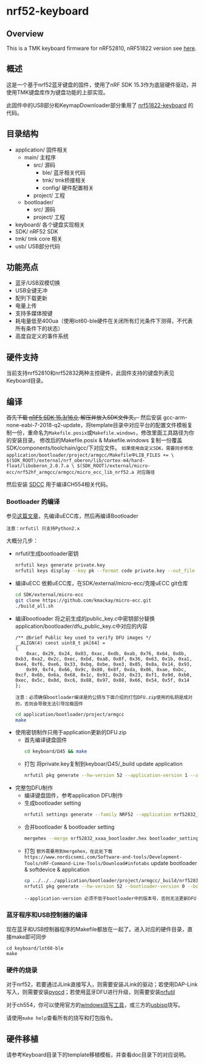 # nrf52-keyboard

## Overview

This is a TMK keyboard firmware for nRF52810, nRF51822 version see [here](https://github.com/Lotlab/nrf51822-keyboard).

## 概述

这是一个基于nrf52蓝牙键盘的固件，使用了nRF SDK 15.3作为底层硬件驱动，并使用TMK键盘库作为键盘功能的上部实现。

此固件中的USB部分和KeymapDownloader部分重用了 [nrf51822-keyboard](https://github.com/Lotlab/nrf51822-keyboard) 的代码。

## 目录结构
- application/ 固件相关
  - main/ 主程序
    - src/ 源码
      - ble/ 蓝牙相关代码
      - tmk/ tmk桥接相关
      - config/ 硬件配置相关
    - project/ 工程
  - bootloader/ 
    - src/ 源码
    - project/ 工程
- keyboard/ 各个键盘实现相关
- SDK/ nRF52 SDK
- tmk/ tmk core 相关
- usb/ USB部分代码

## 功能亮点

- 蓝牙/USB双模切换
- USB全键无冲
- 配列下载更新
- 电量上传
- 支持多媒体按键
- 耗电量低至400ua（使用lot60-ble硬件在关闭所有灯光条件下测得，不代表所有条件下的状态）
- 高度自定义的事件系统

## 硬件支持

当前支持nrf52810和nrf52832两种主控硬件，此固件支持的键盘列表见Keyboard目录。

## 编译

~~首先下载 [nRF5 SDK 15.3/16.0](https://www.nordicsemi.com/Software-and-Tools/Software/nRF5-SDK/Download#infotabs), 解压并放入SDK文件夹。~~
然后安装 gcc-arm-none-eabi-7-2018-q2-update，将template目录中对应平台的配置文件模板复制一份，重命名为`Makefile.posix`或`Makefile.windows`，修改里面工具路径为你的安装目录。
修改后的Makefile.posix & Makefile.windows 复制一份覆盖SDK/components/toolchain/gcc/下对应文件。
`如果使用自定义SDK，需要同步修改application/bootloader/project/armgcc/Makefile中LIB_FILES += \
  $(SDK_ROOT)/external/nrf_oberon/lib/cortex-m4/hard-float/liboberon_2.0.7.a \
  $(SDK_ROOT)/external/micro-ecc/nrf52hf_armgcc/armgcc/micro_ecc_lib_nrf52.a 对应路径`

然后安装 [SDCC](http://sdcc.sourceforge.net/) 用于编译CH554相关代码。

### Bootloader 的编译
参见[这篇文章](https://devzone.nordicsemi.com/b/blog/posts/getting-started-with-nordics-secure-dfu-bootloader)，先编译uECC库，然后再编译Bootloader

`注意：nrfutil 只支持Python2.x`

大概分几步：
  - nrfutil生成bootloader密钥
    ```bash
    nrfutil keys generate private.key
    nrfutil keys display --key pk --format code private.key --out_file public_key.c
    ```
  - 编译uECC 依赖uECC库，在SDK/external/micro-ecc/克隆uECC git仓库
    ```bash
    cd SDK/external/micro-ecc
    git clone https://github.com/kmackay/micro-ecc.git
    ./build_all.sh
    ``` 
  - 编译bootloader
    将之前生成的public_key.c中密钥部分替换application/bootloader/dfu_public_key.c中对应的内容
    ```shell
    /** @brief Public key used to verify DFU images */
    __ALIGN(4) const uint8_t pk[64] =
    {
        0xac, 0x29, 0x24, 0x03, 0xac, 0xdb, 0xab, 0x76, 0x64, 0x8b, 0xb3, 0xa2, 0x2c, 0xec, 0xbd, 0xa8, 0x8f, 0x36, 0x63, 0x1b, 0xa1, 0xe4, 0xf6, 0xe6, 0x33, 0xbq, 0xbe, 0xe3, 0x05, 0x8a, 0x14, 0x93, 
        0x99, 0xf4, 0x66, 0x9c, 0x80, 0x8f, 0xda, 0x06, 0xae, 0xbc, 0xcf, 0x6b, 0x6a, 0x68, 0x1c, 0x91, 0x2d, 0x23, 0xf1, 0x9d, 0xb0, 0xec, 0x5c, 0x8d, 0xc6, 0x88, 0x97, 0x88, 0x66, 0x54, 0x5f, 0x14
    };
    ```
    ` 注意：必须确保bootloader编译是的公钥与下面介绍的打包DFU.zip使用的私钥是成对的，否则会导致无法引导加载固件 `
    ```bash
    cd application/bootloader/project/armgcc
    make
    ```
  - 使用密钥制作只用于application更新的DFU.zip
    - 首先编译键盘固件
      ```bash
      cd keyboard/Ω45 && make
      ```
    - 打包
      将private.key复制到keyboar/Ω45/_build
      update application
      ```bash
      nrfutil pkg generate --hw-version 52 --application-version 1 --application nrf52_kbd.hex --sd-req 0xB8 --key-file private.key app_dfu_package.zip
      ```
  - 完整包DFU制作
      - 编译键盘固件，参考application DFU制作
      - 生成bootloader setting
        ``` bash
        nrfutil settings generate --family NRF52 --application nrf52832_xxaa_bootloader.hex --application-version 1 --bootloader-version 0 --bl-settings-version 1 bootloader_setting.hex
        ```
      - 合并bootloader & bootloader setting
        ```bash
        mergehex --merge nrf52832_xxaa_bootloader.hex bootloader_setting.hex --output nrf_bootloader_wsetting.hex
        ```
      - 打包
        `额外需要用到mergehex，在此处下载https://www.nordicsemi.com/Software-and-tools/Development-Tools/nRF-Command-Line-Tools/Download#infotabs`
        update bootloader & softdevice & application
        ```bash
        cp ../../../application/bootloader/project/armgcc/_build/nrf52832_xxaa_bootloader.hex ./
        nrfutil pkg generate --hw-version 52 --bootloader-version 0 --bootloader nrf_bootloader_wsetting.hex --application-version 1 --application nrf52_kbd.hex  --sd-req 0xB8,0xB7 --sd-id 0xB8,0xB7 --softdevice s112_nrf52_6.1.1_softdevice.hex --softdevice s132_nrf52_6.1.1_softdevice.hex --key-file private.key app_nrdfu_package_softdevice.zip
        ```
        `--application-version 必须不低于bootloader中的版本号，否则无法更新DFU`

### 蓝牙程序和USB控制器的编译
现在蓝牙和USB控制器程序的Makefile都放在一起了。进入对应的硬件目录，直接make即可同步

```
cd keyboard/lot60-ble
make
```

### 硬件的烧录

对于nrf52，若要通过JLink直接写入，则需要安装JLink的驱动；若使用DAP-Link写入，则需要安装[pyocd](https://github.com/mbedmicro/pyOCD)；若使用蓝牙DFU进行升级，则需要安装[nrfutil](https://github.com/NordicSemiconductor/pc-nrfutil/)

对于ch554，你可以使用官方的[windows烧写工具](http://www.wch.cn/downloads/WCHISPTool_Setup_exe.html)，或三方的[usbisp](https://github.com/rgwan/librech551)烧写。

请使用`make help`查看所有的烧写和打包指令。

## 硬件移植
请参考Keyboard目录下的template移植模板，并查看doc目录下的对应说明。
